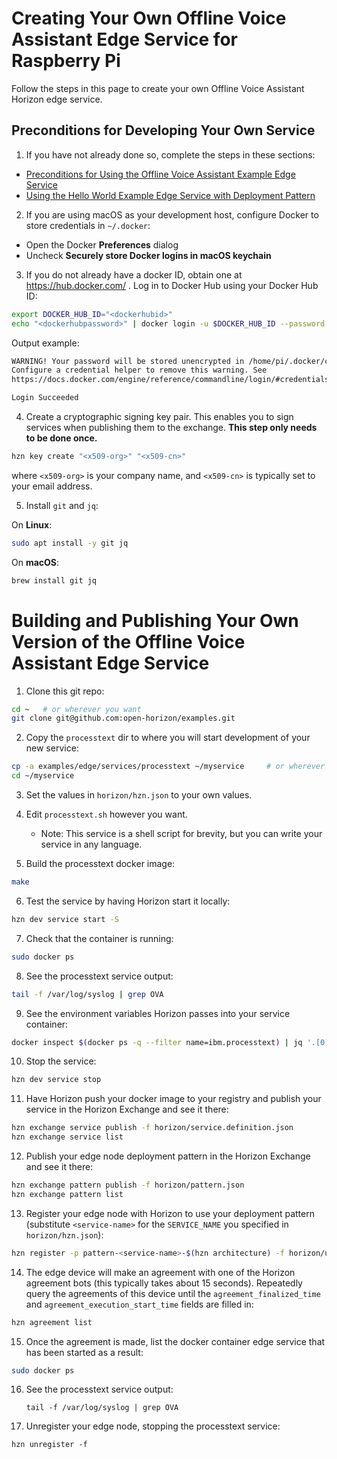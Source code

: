 # Creating Your Own Offline Voice Assistant Edge Service for Raspberry Pi

Follow the steps in this page to create your own Offline Voice Assistant Horizon edge service.

## Preconditions for Developing Your Own Service

1. If you have not already done so, complete the steps in these sections:

  - [Preconditions for Using the Offline Voice Assistant Example Edge Service](README.md#preconditions)
  - [Using the Hello World Example Edge Service with Deployment Pattern](README.md#using-processtext-pattern)

2. If you are using macOS as your development host, configure Docker to store credentials in `~/.docker`:

  - Open the Docker **Preferences** dialog
  - Uncheck **Securely store Docker logins in macOS keychain**

3. If you do not already have a docker ID, obtain one at https://hub.docker.com/ . Log in to Docker Hub using your Docker Hub ID:

  ```bash
  export DOCKER_HUB_ID="<dockerhubid>"
  echo "<dockerhubpassword>" | docker login -u $DOCKER_HUB_ID --password-stdin
  ```

  Output example:

  ```bash
  WARNING! Your password will be stored unencrypted in /home/pi/.docker/config.json.
  Configure a credential helper to remove this warning. See
  https://docs.docker.com/engine/reference/commandline/login/#credentials-store

  Login Succeeded
  ```

4. Create a cryptographic signing key pair. This enables you to sign services when publishing them to the exchange. **This step only needs to be done once.**

  ```bash
  hzn key create "<x509-org>" "<x509-cn>"
  ```

  where `<x509-org>` is your company name, and `<x509-cn>` is typically set to your email address.

5. Install `git` and `jq`:

  On **Linux**:

  ```bash
  sudo apt install -y git jq
  ```

  On **macOS**:

  ```bash
  brew install git jq
  ```

# <a id=build-publish-your-ova> Building and Publishing Your Own Version of the Offline Voice Assistant Edge Service

1. Clone this git repo:
```bash
cd ~   # or wherever you want
git clone git@github.com:open-horizon/examples.git
```

2. Copy the `processtext` dir to where you will start development of your new service:
```bash
cp -a examples/edge/services/processtext ~/myservice     # or wherever
cd ~/myservice
```

3. Set the values in `horizon/hzn.json` to your own values.

4. Edit `processtext.sh` however you want.
    - Note: This service is a shell script for brevity, but you can write your service in any language.

5. Build the processtext docker image:
```bash
make
```

6. Test the service by having Horizon start it locally:
```bash
hzn dev service start -S
```

7. Check that the container is running:
```bash
sudo docker ps 
```

8. See the processtext service output:
```bash
tail -f /var/log/syslog | grep OVA
```

9. See the environment variables Horizon passes into your service container:
```bash
docker inspect $(docker ps -q --filter name=ibm.processtext) | jq '.[0].Config.Env'
```

10. Stop the service:
```bash
hzn dev service stop
```

11. Have Horizon push your docker image to your registry and publish your service in the Horizon Exchange and see it there:
```bash
hzn exchange service publish -f horizon/service.definition.json
hzn exchange service list
```

12. Publish your edge node deployment pattern in the Horizon Exchange and see it there:
```bash
hzn exchange pattern publish -f horizon/pattern.json
hzn exchange pattern list
```

13. Register your edge node with Horizon to use your deployment pattern (substitute `<service-name>` for the `SERVICE_NAME` you specified in `horizon/hzn.json`):
```bash
hzn register -p pattern-<service-name>-$(hzn architecture) -f horizon/userinput.json
```

14. The edge device will make an agreement with one of the Horizon agreement bots (this typically takes about 15 seconds). Repeatedly query the agreements of this device until the `agreement_finalized_time` and `agreement_execution_start_time` fields are filled in:
```bash
hzn agreement list
```

15. Once the agreement is made, list the docker container edge service that has been started as a result:
```bash
sudo docker ps
```

16. See the processtext service output:

	```
	tail -f /var/log/syslog | grep OVA
	```

17. Unregister your edge node, stopping the processtext service:
```
hzn unregister -f
```

